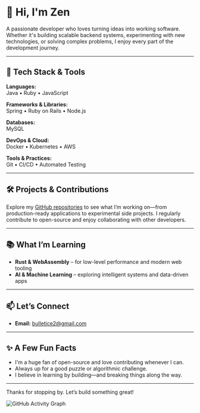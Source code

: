 # 👋 Hi, I'm Zen

A passionate developer who loves turning ideas into working software. Whether it's building scalable backend systems, experimenting with new technologies, or solving complex problems, I enjoy every part of the development journey.

---

## 🚀 Tech Stack & Tools

**Languages:**  
Java • Ruby • JavaScript  

**Frameworks & Libraries:**  
Spring • Ruby on Rails • Node.js  

**Databases:**  
MySQL  

**DevOps & Cloud:**  
Docker • Kubernetes • AWS  

**Tools & Practices:**  
Git • CI/CD • Automated Testing

---

## 🛠️ Projects & Contributions

Explore my [GitHub repositories](https://github.com/zen0logy) to see what I’m working on—from production-ready applications to experimental side projects. I regularly contribute to open-source and enjoy collaborating with other developers.

---

## 📚 What I’m Learning

- **Rust & WebAssembly** – for low-level performance and modern web tooling  
- **AI & Machine Learning** – exploring intelligent systems and data-driven apps

---

## 📫 Let’s Connect

- **Email:** bulletice2@gmail.com  
<!-- - **LinkedIn:** [linkedin.com/in/yourname](https://linkedin.com/in/yourname)  
- **Twitter:** [@yourhandle](https://twitter.com/yourhandle) -->

---

## ✨ A Few Fun Facts

- I'm a huge fan of open-source and love contributing whenever I can.  
- Always up for a good puzzle or algorithmic challenge.  
- I believe in learning by building—and breaking things along the way.

---

Thanks for stopping by. Let’s build something great!

![GitHub Activity Graph](https://github-readme-activity-graph.cyclic.app/graph?username=zen0logy&theme=dracula)
